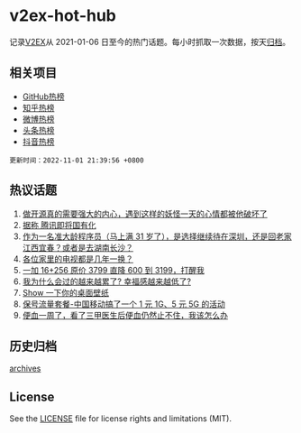 # v2ex-hot-hub

 记录[V2EX](https://www.v2ex.com/)从 2021-01-06 日至今的热门话题。每小时抓取一次数据，按天[归档](archives)。
 
 ## 相关项目

- [GitHub热榜](https://github.com/snaildev/github-hot-hub)
- [知乎热榜](https://github.com/snaildev/zhihu-hot-hub)
- [微博热榜](https://github.com/snaildev/weibo-hot-hub)
- [头条热榜](https://github.com/snaildev/toutiao-hot-hub)
- [抖音热榜](https://github.com/snaildev/douyin-hot-hub)


 `更新时间：2022-11-01 21:39:56 +0800`

## 热议话题

1. [做开源真的需要强大的内心，遇到这样的妖怪一天的心情都被他破坏了](https://www.v2ex.com/t/891756)
1. [据称 腾讯即将国有化](https://www.v2ex.com/t/891615)
1. [作为一名准大龄程序员（马上满 31 岁了），是选择继续待在深圳，还是回老家江西宜春？或者是去湖南长沙？](https://www.v2ex.com/t/891658)
1. [各位家里的电视都是几年一换？](https://www.v2ex.com/t/891631)
1. [一加 16+256 原价 3799 直降 600 到 3199，打醒我](https://www.v2ex.com/t/891630)
1. [我为什么会过的越来越累了? 幸福感越来越低了?](https://www.v2ex.com/t/891686)
1. [Show 一下你的桌面壁纸](https://www.v2ex.com/t/891728)
1. [保号流量套餐-中国移动搞了一个 1 元 1G、5 元 5G 的活动](https://www.v2ex.com/t/891634)
1. [便血一周了，看了三甲医生后便血仍然止不住，我该怎么办](https://www.v2ex.com/t/891650)

## 历史归档

[archives](archives)

## License

See the [LICENSE](LICENSE) file for license rights and limitations (MIT).
